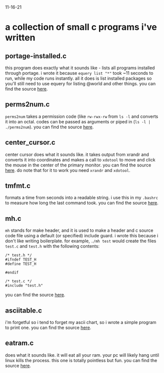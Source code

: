 11-16-21

# a collection of small c programs i've written

## portage-installed.c

this program does exactly what it sounds like - lists
all programs installed through portage. i wrote it
because `equery list "*"` took ~11 seconds to
run, while my code runs instantly. all it does is list installed
packages so you'll still need to use equery for listing @world
and other things. you can find the source [here](/m/portage-installed.c).

## perms2num.c

`perms2num` takes a permission code (like `rw-rwx-rw` from `ls -l`
and converts it into an octal. codes can be passed as arguments or piped in (`ls -l | ./perms2num`).
you can find the source [here](/m/perms2num.c).

## center\_cursor.c

center cursor does what it sounds like. it takes output from xrandr
and converts it into coordinates and makes a call to `xdotool` to move
and click the mouse in the center of the primary monitor. you can find the source [here](/m/center_cursor.c).
do note that for it to work you need `xrandr` and `xdotool`.

## tmfmt.c

formats a time from seconds into a readable string. i use this in my `.bashrc` to
measure how long the last command took. you can find the source [here](/m/tmfmt.c).

## mh.c

`mh` stands for make header, and it is used to make a header and c source code file
using a default (or specified) include guard. i wrote this because i don't like writing boilerplate.
for example, `./mh test` would create the files `test.c` and `test.h`
with the following contents:

    /* test.h */
    #ifndef TEST_H
    #define TEST_H

    #endif

    /* test.c */
    #include "test.h"
    
you can find the source [here](/m/mh.c).

## asciitable.c

i'm forgetful so i tend to forget my ascii chart, so i wrote a simple program to
print one. you can find the source [here](/m/asciitable.c).

## eatram.c

does what it sounds like. it will eat all your ram. your pc will likely
hang until linux kills the process. this one is totally pointless but
fun. you can find the source [here](/m/eatram.c).
